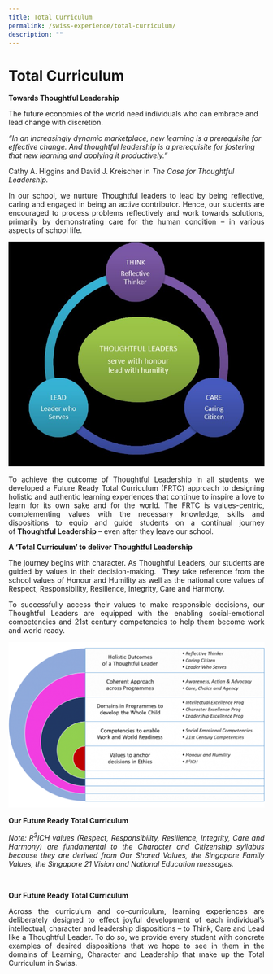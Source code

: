 ```yaml
---
title: Total Curriculum
permalink: /swiss-experience/total-curriculum/
description: ""
---
```

# Total Curriculum

**Towards Thoughtful Leadership**

The future economies of the world need individuals who can embrace and lead change with discretion.

_“In an increasingly dynamic marketplace, new learning is a prerequisite for effective change. And thoughtful leadership is a prerequisite for fostering that new learning and applying it productively.”_

Cathy A. Higgins and David J. Kreischer in _The Case for Thoughtful Leadership._

<p style="text-align: justify;">In our school, we nurture Thoughtful leaders to lead by being reflective, caring and engaged in being an active contributor. Hence, our students are encouraged to process problems reflectively and work towards solutions, primarily by demonstrating care for the human condition – in various aspects of school life.</p>

![](/images/Swiss%20Experience/Total%20Curriculum/Mini-Website-Update1.jpg)

<p style="text-align: justify;">To achieve the outcome of Thoughtful Leadership in all students, we developed a Future Ready Total Curriculum (FRTC) approach to designing holistic and authentic learning experiences that continue to inspire a love to learn for its own sake and for the world. The FRTC is values-centric, complementing values with the necessary knowledge, skills and dispositions to equip and guide students on a continual journey of <b>Thoughtful Leadership</b> – even after they leave our school. </p>

**A ‘Total Curriculum’ to deliver Thoughtful Leadership**

<p style="text-align: justify;">The journey begins with character. As Thoughtful Leaders, our students are guided by values in their decision-making.  They take reference from the school values of Honour and Humility as well as the national core values of Respect, Responsibility, Resilience, Integrity, Care and Harmony.</p>

<p style="text-align: justify;">To successfully access their values to make responsible decisions, our Thoughtful Leaders are equipped with the enabling social-emotional competencies and 21st century competencies to help them become work and world ready.</p>

![](/images/Swiss%20Experience/Total%20Curriculum/Mini-Website-Update2.png)

**Our Future Ready Total Curriculum**

<p style="text-align: justify;"><i>Note: R<sup>3</sup>ICH values (Respect, Responsibility, Resilience, Integrity, Care and Harmony) are fundamental to the Character and Citizenship syllabus because they are derived from Our Shared Values, the Singapore Family Values, the Singapore 21 Vision and National Education messages.</i></p>   

**Our Future Ready Total Curriculum**

<p style="text-align: justify;">Across the curriculum and co-curriculum, learning experiences are deliberately designed to effect joyful development of each individual’s intellectual, character and leadership dispositions – to Think, Care and Lead like a Thoughtful Leader. To do so, we provide every student with concrete examples of desired dispositions that we hope to see in them in the domains of Learning, Character and Leadership that make up the Total Curriculum in Swiss.</p>